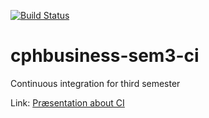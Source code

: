 [![Build Status](https://travis-ci.org/Jegp/cphbusiness-sem3-ci.svg?branch=master)](https://travis-ci.org/lene-annette/cphbusiness-sem3-ci)

# cphbusiness-sem3-ci
Continuous integration for third semester

Link: [Præsentation about CI](https://jegp.github.io/cphbusiness-sem3-ci/presentation.html#/)
